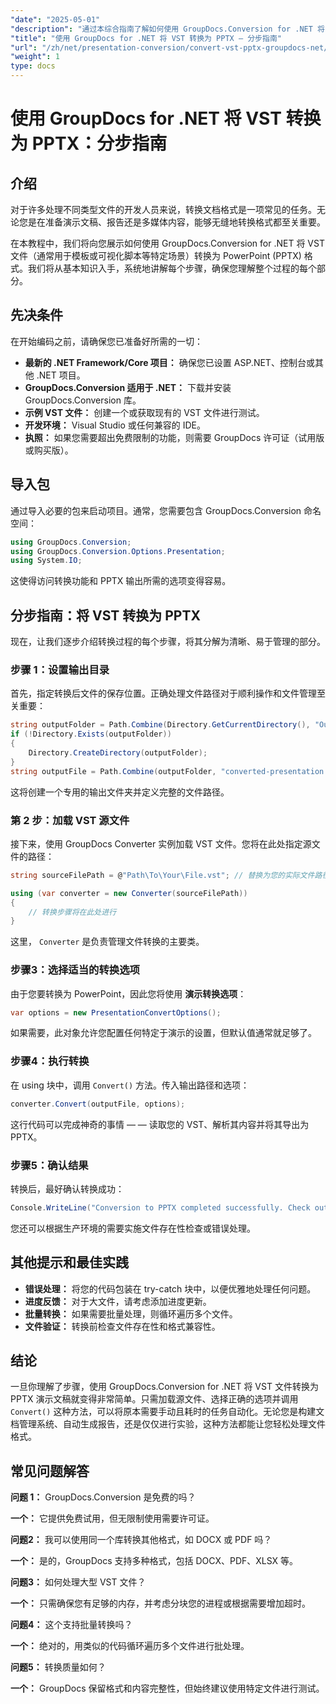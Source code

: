 ```yaml
---
"date": "2025-05-01"
"description": "通过本综合指南了解如何使用 GroupDocs.Conversion for .NET 将 VST 文件转换为 PowerPoint 演示文稿。"
"title": "使用 GroupDocs for .NET 将 VST 转换为 PPTX — 分步指南"
"url": "/zh/net/presentation-conversion/convert-vst-pptx-groupdocs-net/"
"weight": 1
type: docs
---
```

# 使用 GroupDocs for .NET 将 VST 转换为 PPTX：分步指南

## 介绍

对于许多处理不同类型文件的开发人员来说，转换文档格式是一项常见的任务。无论您是在准备演示文稿、报告还是多媒体内容，能够无缝地转换格式都至关重要。  

在本教程中，我们将向您展示如何使用 GroupDocs.Conversion for .NET 将 VST 文件（通常用于模板或可视化脚本等特定场景）转换为 PowerPoint (PPTX) 格式。我们将从基本知识入手，系统地讲解每个步骤，确保您理解整个过程的每个部分。


## 先决条件

在开始编码之前，请确保您已准备好所需的一切：

- **最新的 .NET Framework/Core 项目：** 确保您已设置 ASP.NET、控制台或其他 .NET 项目。
- **GroupDocs.Conversion 适用于 .NET：** 下载并安装 GroupDocs.Conversion 库。
- **示例 VST 文件：** 创建一个或获取现有的 VST 文件进行测试。
- **开发环境：** Visual Studio 或任何兼容的 IDE。
- **执照：** 如果您需要超出免费限制的功能，则需要 GroupDocs 许可证（试用版或购买版）。


## 导入包

通过导入必要的包来启动项目。通常，您需要包含 GroupDocs.Conversion 命名空间：

```csharp
using GroupDocs.Conversion;
using GroupDocs.Conversion.Options.Presentation;
using System.IO;
```

这使得访问转换功能和 PPTX 输出所需的选项变得容易。


## 分步指南：将 VST 转换为 PPTX

现在，让我们逐步介绍转换过程的每个步骤，将其分解为清晰、易于管理的部分。


### **步骤 1：设置输出目录**

首先，指定转换后文件的保存位置。正确处理文件路径对于顺利操作和文件管理至关重要：

```csharp
string outputFolder = Path.Combine(Directory.GetCurrentDirectory(), "Output");
if (!Directory.Exists(outputFolder))
{
    Directory.CreateDirectory(outputFolder);
}
string outputFile = Path.Combine(outputFolder, "converted-presentation.pptx");
```

这将创建一个专用的输出文件夹并定义完整的文件路径。


### **第 2 步：加载 VST 源文件**

接下来，使用 GroupDocs Converter 实例加载 VST 文件。您将在此处指定源文件的路径：

```csharp
string sourceFilePath = @"Path\To\Your\File.vst"; // 替换为您的实际文件路径

using (var converter = new Converter(sourceFilePath))
{
    // 转换步骤将在此处进行
}
```

这里， `Converter` 是负责管理文件转换的主要类。


### **步骤3：选择适当的转换选项**

由于您要转换为 PowerPoint，因此您将使用 **演示转换选项**：

```csharp
var options = new PresentationConvertOptions();
```

如果需要，此对象允许您配置任何特定于演示的设置，但默认值通常就足够了。


### **步骤4：执行转换**

在 using 块中，调用 `Convert()` 方法。传入输出路径和选项：

```csharp
converter.Convert(outputFile, options);
```

这行代码可以完成神奇的事情 — — 读取您的 VST、解析其内容并将其导出为 PPTX。


### **步骤5：确认结果**

转换后，最好确认转换成功：

```csharp
Console.WriteLine("Conversion to PPTX completed successfully. Check output in {0}", outputFolder);
```

您还可以根据生产环境的需要实施文件存在性检查或错误处理。


## 其他提示和最佳实践

- **错误处理：** 将您的代码包装在 try-catch 块中，以便优雅地处理任何问题。
- **进度反馈：** 对于大文件，请考虑添加进度更新。
- **批量转换：** 如果需要批量处理，则循环遍历多个文件。
- **文件验证：** 转换前检查文件存在性和格式兼容性。


## 结论

一旦你理解了步骤，使用 GroupDocs.Conversion for .NET 将 VST 文件转换为 PPTX 演示文稿就变得非常简单。只需加载源文件、选择正确的选项并调用 `Convert()` 这种方法，可以将原本需要手动且耗时的任务自动化。无论您是构建文档管理系统、自动生成报告，还是仅仅进行实验，这种方法都能让您轻松处理文件格式。

## 常见问题解答

**问题 1：** GroupDocs.Conversion 是免费的吗？  

**一个：** 它提供免费试用，但无限制使用需要许可证。

**问题2：** 我可以使用同一个库转换其他格式，如 DOCX 或 PDF 吗？  

**一个：** 是的，GroupDocs 支持多种格式，包括 DOCX、PDF、XLSX 等。

**问题3：** 如何处理大型 VST 文件？  

**一个：** 只需确保您有足够的内存，并考虑分块您的进程或根据需要增加超时。

**问题4：** 这个支持批量转换吗？  

**一个：** 绝对的，用类似的代码循环遍历多个文件进行批处理。

**问题5：** 转换质量如何？  

**一个：** GroupDocs 保留格式和内容完整性，但始终建议使用特定文件进行测试。